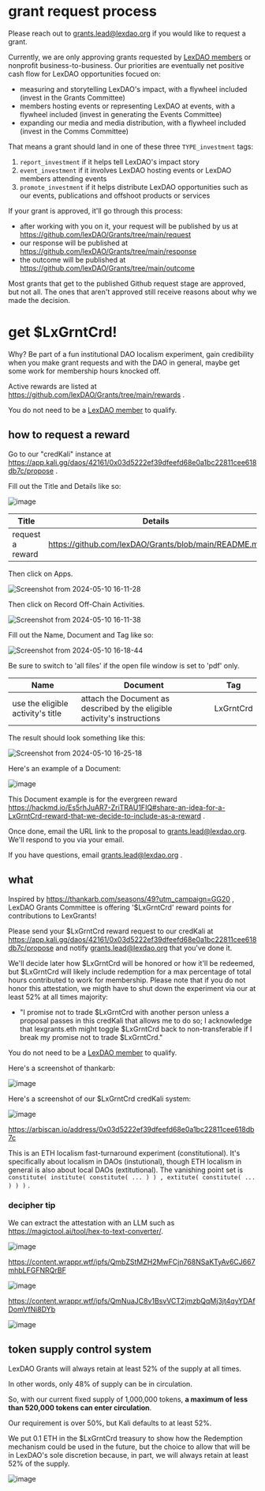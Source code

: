 # grant request process

Please reach out to grants.lead@lexdao.org if you would like to request a grant. 

Currently, we are only approving grants requested by [LexDAO members](https://lexdao.org/membership) or nonprofit business-to-business. Our priorities are eventually net positive cash flow for LexDAO opportunities focued on: 

* measuring and storytelling LexDAO's impact, with a flywheel included (invest in the Grants Committee)
* members hosting events or representing LexDAO at events, with a flywheel included (invest in generating the Events Committee)
* expanding our media and media distribution, with a flywheel included (invest in the Comms Committee)

That means a grant should land in one of these three `TYPE_investment` tags:

1. `report_investment` if it helps tell LexDAO's impact story
2. `event_investment` if it involves LexDAO hosting events or LexDAO members attending events
3. `promote_investment` if it helps distribute LexDAO opportunities such as our events, publications and offshoot products or services

If your grant is approved, it'll go through this process:

* after working with you on it, your request will be published by us at https://github.com/lexDAO/Grants/tree/main/request
* our response will be published at https://github.com/lexDAO/Grants/tree/main/response
* the outcome will be published at https://github.com/lexDAO/Grants/tree/main/outcome

Most grants that get to the published Github request stage are approved, but not all. The ones that aren't approved still receive reasons about why we made the decision.

# get $LxGrntCrd!

Why? Be part of a fun institutional DAO localism experiment, gain credibility when you make grant requests and with the DAO in general, maybe get some work for membership hours knocked off.  

Active rewards are listed at https://github.com/lexDAO/Grants/tree/main/rewards .

You do not need to be a [LexDAO member](https://lexdao.org/membership) to qualify.

## how to request a reward

Go to our "credKali" instance at https://app.kali.gg/daos/42161/0x03d5222ef39dfeefd68e0a1bc22811cee618db7c/propose .

Fill out the Title and Details like so:

![image](https://hackmd.io/_uploads/S1mEkGwzR.png)

| Title    | Details |
| -------- | -------- |
| request a reward| https://github.com/lexDAO/Grants/blob/main/README.md|

Then click on Apps.

![Screenshot from 2024-05-10 16-11-28](https://hackmd.io/_uploads/r1NfHm2fA.png)

Then click on Record Off-Chain Activities.

![Screenshot from 2024-05-10 16-11-38](https://hackmd.io/_uploads/BytGBX2fC.png)

Fill out the Name, Document and Tag like so:

![Screenshot from 2024-05-10 16-18-44](https://hackmd.io/_uploads/SJpGHX3M0.png)

Be sure to switch to 'all files' if the open file window is set to 'pdf' only.

| Name | Document | Tag |
| -------- | -------- | -------- |
| use the eligible activity's title     | attach the Document as described by the eligible activity's instructions     | LxGrntCrd     |

The result should look something like this:

![Screenshot from 2024-05-10 16-25-18](https://hackmd.io/_uploads/Hk-7HX2zC.png)

Here's an example of a Document:

![image](https://hackmd.io/_uploads/BJYjhzhzR.png)

This Document example is for the evergreen reward https://hackmd.io/Es5rhJuAR7-ZriTRAU1FIQ#share-an-idea-for-a-LxGrntCrd-reward-that-we-decide-to-include-as-a-reward .

Once done, email the URL link to the proposal to grants.lead@lexdao.org. We'll respond to you via your email.

If you have questions, email grants.lead@lexdao.org .

## what

Inspired by https://thankarb.com/seasons/49?utm_campaign=GG20 , LexDAO Grants Committee is offering '$LxGrntCrd' reward points for contributions to LexGrants!

Please send your $LxGrntCrd reward request to our credKali at https://app.kali.gg/daos/42161/0x03d5222ef39dfeefd68e0a1bc22811cee618db7c/propose and notify grants.lead@lexdao.org that you've done it.

We'll decide later how $LxGrntCrd will be honored or how it'll be redeemed, but $LxGrntCrd will likely include redemption for a max percentage of total hours contributed to work for membership. Please note that if you do not honor this attestation, we migth have to shut down the experiment via our at least 52% at all times majority:

* "I promise not to trade $LxGrntCrd with another person unless a proposal passes in this credKali that allows me to do so; I acknowledge that lexgrants.eth might toggle $LxGrntCrd back to non-transferable if I break my promise not to trade $LxGrntCrd."

You do not need to be a [LexDAO member](https://lexdao.org/membership) to qualify.

Here's a screenshot of thankarb:

![image](https://hackmd.io/_uploads/HkRLVT8M0.png)

Here's a screenshot of our $LxGrntCrd credKali system:

![image](https://hackmd.io/_uploads/ryR1PgPGC.png)

https://arbiscan.io/address/0x03d5222ef39dfeefd68e0a1bc22811cee618db7c

This is an ETH localism fast-turnaround experiment (constitutional). It's specifically about localism in DAOs (instutional), though ETH localism in general is also about local DAOs (extitutional). The vanishing point set is `constitute( institute( constitute( ... ) ) , extitute( constitute( ... ) ) )` .

### decipher tip

We can extract the attestation with an LLM such as https://magictool.ai/tool/hex-to-text-converter/.

![image](https://hackmd.io/_uploads/Sy4qVmnMR.png)

https://content.wrappr.wtf/ipfs/QmbZStMZH2MwFCjn768NSaKTyAv6CJ667mhbLFGFNRQrBF

![image](https://hackmd.io/_uploads/B1RjEXnzA.png)

https://content.wrappr.wtf/ipfs/QmNuaJC8v1BsvVCT2jmzbQqMj3jt4qyYDAfDomVfNi8DYb

![image](https://hackmd.io/_uploads/r1PTNmhfR.png)

## token supply control system

LexDAO Grants will always retain at least 52% of the supply at all times. 

In other words, only 48% of supply can be in circulation. 

So, with our current fixed supply of 1,000,000 tokens, **a maximum of less than 520,000 tokens can enter circulation**.

Our requirement is over 50%, but Kali defaults to at least 52%.

We put 0.1 ETH in the $LxGrntCrd treasury to show how the Redemption mechanism could be used in the future, but the choice to allow that will be in LexDAO's sole discretion because, in part, we will always retain at least 52% of the supply.

![image](https://hackmd.io/_uploads/B1KCelvz0.png)
